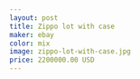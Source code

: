 ```yaml
---
layout: post
title: Zippo lot with case
maker: ebay
color: mix
image: zippo-lot-with-case.jpg
price: 2200000.00 USD
---
```

